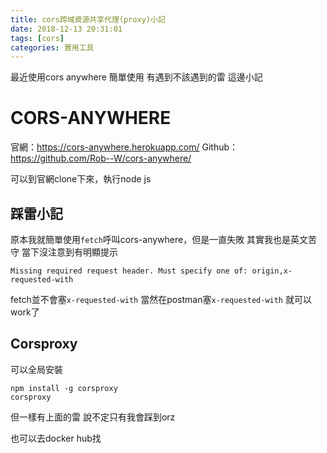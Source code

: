 ```yaml
---
title: cors跨域資源共享代理(proxy)小記
date: 2018-12-13 20:31:01
tags: [cors]
categories: 實用工具
---
```


最近使用cors anywhere
簡單使用
有遇到不該遇到的雷
這邊小記

<!--more-->

# CORS-ANYWHERE

官網：https://cors-anywhere.herokuapp.com/
Github：https://github.com/Rob--W/cors-anywhere/

可以到官網clone下來，執行node js


## 踩雷小記

原本我就簡單使用`fetch`呼叫cors-anywhere，但是一直失敗
其實我也是英文苦守
當下沒注意到有明顯提示

```
Missing required request header. Must specify one of: origin,x-requested-with
```

fetch並不會塞`x-requested-with`
當然在postman塞`x-requested-with`
就可以work了


## Corsproxy

可以全局安裝
```
npm install -g corsproxy
corsproxy
```

但一樣有上面的雷
說不定只有我會踩到orz

也可以去docker hub找

